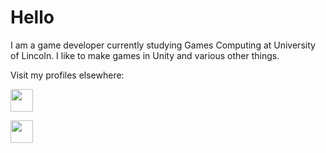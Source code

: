# Hello

I am a game developer currently studying Games Computing at University of Lincoln. I like to make games in Unity and various other things. 

Visit my profiles elsewhere:

<a href="https://namesnotsteve.itch.io"><img src="https://static.itch.io/images/logo-white-new.svg" height="36"/></a>

<a href="https://www.freecodecamp.org/fcc54608d7e-b293-40fb-ba09-ac45be223b8c"><img src="https://design-style-guide.freecodecamp.org/downloads/fcc_primary_large.svg" height="36"/></a>
